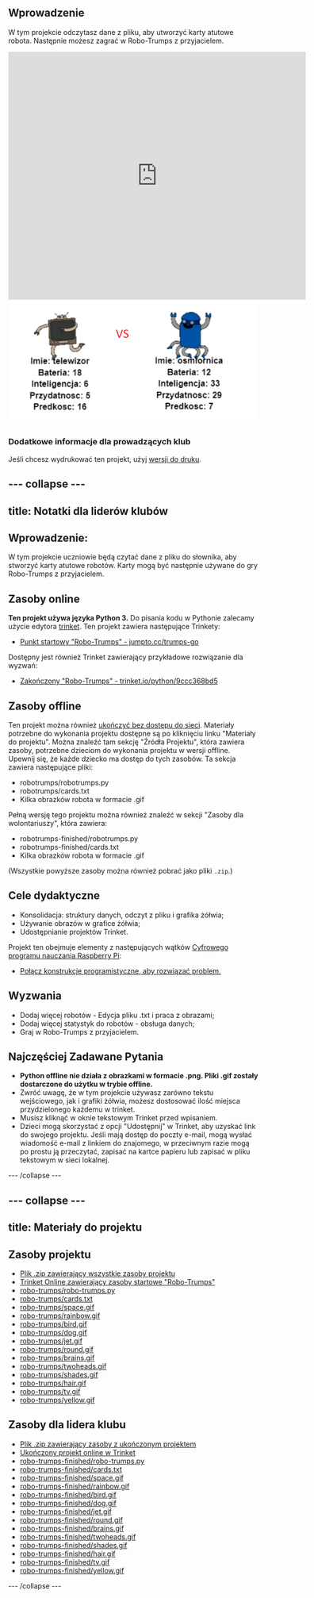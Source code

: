 ## Wprowadzenie

W tym projekcie odczytasz dane z pliku, aby utworzyć karty atutowe robota. Następnie możesz zagrać w Robo-Trumps z przyjacielem.

<div class="trinket">
  <iframe src="https://trinket.io/embed/python/9ccc368bd5?outputOnly=true&start=result" width="600" height="500" frameborder="0" marginwidth="0" marginheight="0" allowfullscreen>
  </iframe>
  <img src="images/robotrumps-finished.png">
</div>

### Dodatkowe informacje dla prowadzących klub

Jeśli chcesz wydrukować ten projekt, użyj [wersji do druku](https://projects.raspberrypi.org/pl-PL/projects/robo-trumps/print).

--- collapse ---
---
title: Notatki dla liderów klubów
---

## Wprowadzenie:

W tym projekcie uczniowie będą czytać dane z pliku do słownika, aby stworzyć karty atutowe robotów. Karty mogą być następnie używane do gry Robo-Trumps z przyjacielem.

## Zasoby online

**Ten projekt używa języka Python 3.** Do pisania kodu w Pythonie zalecamy użycie edytora [trinket](https://trinket.io/). Ten projekt zawiera następujące Trinkety:

* [Punkt startowy "Robo-Trumps" - jumpto.cc/trumps-go](http://jumpto.cc/trumps-go)

Dostępny jest również Trinket zawierający przykładowe rozwiązanie dla wyzwań:

* [Zakończony "Robo-Trumps" - trinket.io/python/9ccc368bd5](https://trinket.io/python/9ccc368bd5)

## Zasoby offline

Ten projekt można również [ukończyć bez dostępu do sieci](https://www.codeclubprojects.org/en-GB/resources/python-working-offline/). Materiały potrzebne do wykonania projektu dostępne są po kliknięciu linku "Materiały do projektu". Można znaleźć tam sekcję "Źródła Projektu", która zawiera zasoby, potrzebne dzieciom do wykonania projektu w wersji offline. Upewnij się, że każde dziecko ma dostęp do tych zasobów. Ta sekcja zawiera następujące pliki:

* robotrumps/robotrumps.py
* robotrumps/cards.txt
* Kilka obrazków robota w formacie .gif

Pełną wersję tego projektu można również znaleźć w sekcji "Zasoby dla wolontariuszy", która zawiera:

* robotrumps-finished/robotrumps.py
* robotrumps-finished/cards.txt
* Kilka obrazków robota w formacie .gif

(Wszystkie powyższe zasoby można również pobrać jako pliki `.zip`.)

## Cele dydaktyczne

* Konsolidacja: struktury danych, odczyt z pliku i grafika żółwia;
* Używanie obrazów w grafice żółwia;
* Udostępnianie projektów Trinket.

Projekt ten obejmuje elementy z następujących wątków [Cyfrowego programu nauczania Raspberry Pi](http://rpf.io/curriculum):

* [Połącz konstrukcje programistyczne, aby rozwiązać problem.](https://www.raspberrypi.org/curriculum/programming/builder)

## Wyzwania

* Dodaj więcej robotów - Edycja pliku .txt i praca z obrazami;
* Dodaj więcej statystyk do robotów - obsługa danych;
* Graj w Robo-Trumps z przyjacielem.

## Najczęściej Zadawane Pytania

* **Python offline nie działa z obrazkami w formacie .png. Pliki .gif zostały dostarczone do użytku w trybie offline.**
* Zwróć uwagę, że w tym projekcie używasz zarówno tekstu wejściowego, jak i grafiki żółwia, możesz dostosować ilość miejsca przydzielonego każdemu w trinket.
* Musisz kliknąć w oknie tekstowym Trinket przed wpisaniem.
* Dzieci mogą skorzystać z opcji "Udostępnij" w Trinket, aby uzyskać link do swojego projektu. Jeśli mają dostęp do poczty e-mail, mogą wysłać wiadomość e-mail z linkiem do znajomego, w przeciwnym razie mogą po prostu ją przeczytać, zapisać na kartce papieru lub zapisać w pliku tekstowym w sieci lokalnej.

--- /collapse ---

--- collapse ---
---
title: Materiały do projektu
---

## Zasoby projektu

* [Plik .zip zawierający wszystkie zasoby projektu](resources/robo-trumps-project-resources.zip)
* [Trinket Online zawierający zasoby startowe "Robo-Trumps"](http://jumpto.cc/trumps-go)
* [robo-trumps/robo-trumps.py](resources/robo-trumps-robo-trumps.py)
* [robo-trumps/cards.txt](resources/robo-trumps-cards.txt)
* [robo-trumps/space.gif](resources/robo-trumps-space.gif)
* [robo-trumps/rainbow.gif](resources/robo-trumps-rainbow.gif)
* [robo-trumps/bird.gif](resources/robo-trumps-bird.gif)
* [robo-trumps/dog.gif](resources/robo-trumps-dog.gif)
* [robo-trumps/jet.gif](resources/robo-trumps-jet.gif)
* [robo-trumps/round.gif](resources/robo-trumps-round.gif)
* [robo-trumps/brains.gif](resources/robo-trumps-brains.gif)
* [robo-trumps/twoheads.gif](resources/robo-trumps-twoheads.gif)
* [robo-trumps/shades.gif](resources/robo-trumps-shades.gif)
* [robo-trumps/hair.gif](resources/robo-trumps-hair.gif)
* [robo-trumps/tv.gif](resources/robo-trumps-tv.gif)
* [robo-trumps/yellow.gif](resources/robo-trumps-yellow.gif)

## Zasoby dla lidera klubu

* [Plik .zip zawierający zasoby z ukończonym projektem](resources/robotrumps-volunteer-resources.zip)
* [Ukończony projekt online w Trinket](https://trinket.io/python/9ccc368bd5)
* [robo-trumps-finished/robo-trumps.py](resources/robo-trumps-finished-robo-trumps.py)
* [robo-trumps-finished/cards.txt](resources/robo-trumps-finished-cards.txt)
* [robo-trumps-finished/space.gif](resources/robo-trumps-finished-space.gif)
* [robo-trumps-finished/rainbow.gif](resources/robo-trumps-finished-rainbow.gif)
* [robo-trumps-finished/bird.gif](resources/robo-trumps-finished-bird.gif)
* [robo-trumps-finished/dog.gif](resources/robo-trumps-finished-dog.gif)
* [robo-trumps-finished/jet.gif](resources/robo-trumps-finished-jet.gif)
* [robo-trumps-finished/round.gif](resources/robo-trumps-finished-round.gif)
* [robo-trumps-finished/brains.gif](resources/robo-trumps-finished-brains.gif)
* [robo-trumps-finished/twoheads.gif](resources/robo-trumps-finished-twoheads.gif)
* [robo-trumps-finished/shades.gif](resources/robo-trumps-finished-shades.gif)
* [robo-trumps-finished/hair.gif](resources/robo-trumps-finished-hair.gif)
* [robo-trumps-finished/tv.gif](resources/robo-trumps-finished-tv.gif)
* [robo-trumps-finished/yellow.gif](resources/robo-trumps-finished-yellow.gif)

--- /collapse ---